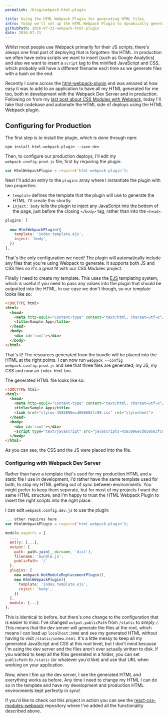 ```yaml
---
permalink: /blog/webpack-html-plugin

title: Using the HTML Webpack Plugin for generating HTML files
intro: Today we'll set up the HTML Webpack Plugin to dynamically generate the HTML files for our production builds.
githubPath: 2016-07-21-webpack-html-plugin
date: 2016-07-21
---
```


Whilst most people use Webpack primarily for their JS scripts, there's always one final part of deploying that is forgotten: the HTML. In production we often have extra scripts we want to insert (such as Google Analytics) and also we want to insert a `script` tag to the minified JavaScript and CSS, which probably will have a different filename each time as we generate files with a hash on the end.

Recently I came across the [html-webpack-plugin](https://github.com/ampedandwired/html-webpack-plugin) and was amazed at how easy it was to add to an application to have all my HTML generated for me too, both in development with the Webpack Dev Server and in production. Following on from my [last post about CSS Modules with Webpack](/blog/2016/07/css-modules-webpack-react/), today I'll take that codebase and automate the HTML side of deploys using the HTML Webpack plugin.

## Configuring for Production

The first step is to install the plugin, which is done through npm:

```
npm install html-webpack-plugin --save-dev
```

Then, to configure our production deploys, I'll edit my `webpack.config.prod.js` file, first by requiring the plugin:

```js
var HtmlWebpackPlugin = require('html-webpack-plugin');
```

Next I'll add an entry to the `plugins` array where I instantiate the plugin with two properties:

* `template` defines the template that the plugin will use to generate the HTML. I'll create this shortly.
* `inject: body` tells the plugin to inject any JavaScript into the bottom of the page, just before the closing `</body>` tag, rather than into the `<head>`.

```js
plugins: [
  ...
  new HtmlWebpackPlugin({
    template: 'index.template.ejs',
    inject: 'body',
  })
],
```

That's the only configuration we need! The plugin will automatically include any files that you're using Webpack to generate. It supports both JS and CSS files so it's a great fit with our CSS Modules project.

Finally I need to create my template. This uses the [EJS](http://www.embeddedjs.com) templating system, which is useful if you need to pass any values into the plugin that should be outputted into the HTML. In our case we don't though, so our template looks like so:

```html
<!DOCTYPE html>
<html>
  <head>
    <meta http-equiv="Content-type" content="text/html; charset=utf-8"/>
    <title>Sample App</title>
  </head>
  <body>
    <div id='root'></div>
  </body>
</html>
```

That's it! The resources generated from the bundle will be placed into the HTML at the right points. I can now run `webpack --config webpack.config.prod.js` and see that three files are generated; my JS, my CSS and now an `index.html` too.

The generated HTML file looks like so:

```html
<!DOCTYPE html>
<html>
  <head>
    <meta http-equiv="Content-type" content="text/html; charset=utf-8"/>
    <title>Sample App</title>
    <link href="styles-4585896ecd058603fc99.css" rel="stylesheet">
  </head>
  <body>
    <div id='root'></div>
    <script type="text/javascript" src="javascripts-4585896ecd058603fc99.js"></script>
  </body>
</html>
```

As you can see, the CSS and the JS were placed into the file.

### Configuring with Webpack Dev Server

Rather than have a template that's used for my production HTML and a static file I use in development, I'd rather have the same template used for both, to stop my HTML getting out of sync between environments. You might prefer to keep them seperate, but for most of my projects I want the same HTML structure, and I'm happy to trust the HTML Webpack Plugin to insert the right scripts into the right place.

I can edit `webpack.config.dev.js` to use the plugin:

```js
... other requires here
var HtmlWebpackPlugin = require('html-webpack-plugin');

module.exports = {
  ...,
  entry: [...],
  output: {
    path: path.join(__dirname, 'dist'),
    filename: 'bundle.js',
    publicPath: '/'
  },
  plugins: [
    new webpack.HotModuleReplacementPlugin(),
    new HtmlWebpackPlugin({
      template: 'index.template.ejs',
      inject: 'body',
    })
  ],
  module: {...}
};
```

This is identical to before, but there's one change to the configuration that is easier to miss: I've changed `output.publicPath` from `/static` to simply `/`. This means that the dev server will generate the files at the root, which means I can load up `localhost:3000` and see my generated HTML without having to visit `/static/index.html`. It's a little messy to keep all my generated JavaScript and CSS at this root level, but I don't mind because I'm using the dev server and the files aren't ever actually written to disk. If you wanted to keep all the files generated in a folder, you can set `publicPath` to `/static` (or whatever you'd like) and use that URL when working on your application.

Now, when I fire up the dev server, I see the generated HTML and everything works as before. Any time I need to change my HTML I can do so in the template and have my development and production HTML environments kept perfectly in sync!

If you'd like to check out this project in action you can see the [react-css-modules-webpack](https://github.com/jackfranklin/react-css-modules-webpack) repository where I've added all the functionality described above.

